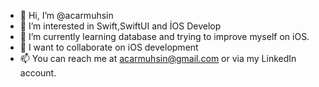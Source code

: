 - 👋 Hi, I’m @acarmuhsin
- 👀 I’m interested in Swift,SwiftUI and İOS Develop
- 🌱 I’m currently learning database and trying to improve myself on iOS.
- 💞️ I want to collaborate on iOS development
- 📫 You can reach me at acarmuhsin@gmail.com or via my LinkedIn account.

<!---
acarmuhsin/acarmuhsin is a ✨ special ✨ repository because its `README.md` (this file) appears on your GitHub profile.
You can click the Preview link to take a look at your changes.
--->
